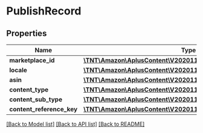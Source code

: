 # PublishRecord

## Properties
Name | Type | Description | Notes
------------ | ------------- | ------------- | -------------
**marketplace_id** | [**\TNT\Amazon\AplusContent\V20201101\Model\MarketplaceId**](MarketplaceId.md) |  | 
**locale** | [**\TNT\Amazon\AplusContent\V20201101\Model\LanguageTag**](LanguageTag.md) |  | 
**asin** | [**\TNT\Amazon\AplusContent\V20201101\Model\Asin**](Asin.md) |  | 
**content_type** | [**\TNT\Amazon\AplusContent\V20201101\Model\ContentType**](ContentType.md) |  | 
**content_sub_type** | [**\TNT\Amazon\AplusContent\V20201101\Model\ContentSubType**](ContentSubType.md) |  | [optional] 
**content_reference_key** | [**\TNT\Amazon\AplusContent\V20201101\Model\ContentReferenceKey**](ContentReferenceKey.md) |  | 

[[Back to Model list]](../README.md#documentation-for-models) [[Back to API list]](../README.md#documentation-for-api-endpoints) [[Back to README]](../README.md)


